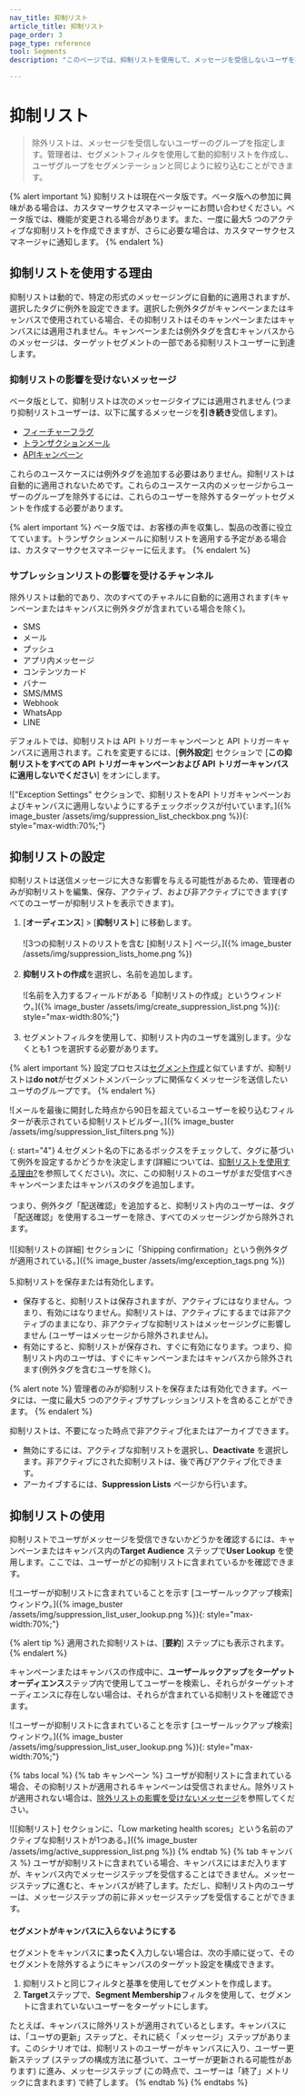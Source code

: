 ```yaml
---
nav_title: 抑制リスト
article_title: 抑制リスト
page_order: 3
page_type: reference
tool: Segments
description: "このページでは、抑制リストを使用して、メッセージを受信しないユーザを指定する方法について説明します。"

---
```


# 抑制リスト

> 除外リストは、メッセージを受信しないユーザーのグループを指定します。管理者は、セグメントフィルタを使用して動的抑制リストを作成し、ユーザグループをセグメンテーションと同じように絞り込むことができます。

{% alert important %}
抑制リストは現在ベータ版です。ベータ版への参加に興味がある場合は、カスタマーサクセスマネージャーにお問い合わせください。ベータ版では、機能が変更される場合があります。また、一度に最大5 つのアクティブな抑制リストを作成できますが、さらに必要な場合は、カスタマーサクセスマネージャに通知します。
{% endalert %}

## 抑制リストを使用する理由

抑制リストは動的で、特定の形式のメッセージングに自動的に適用されますが、選択したタグに例外を設定できます。選択した例外タグがキャンペーンまたはキャンバスで使用されている場合、その抑制リストはそのキャンペーンまたはキャンバスには適用されません。キャンペーンまたは例外タグを含むキャンバスからのメッセージは、ターゲットセグメントの一部である抑制リストユーザーに到達します。

### 抑制リストの影響を受けないメッセージ

ベータ版として、抑制リストは次のメッセージタイプには適用されません (つまり抑制リストユーザーは、以下に属するメッセージを**引き続き**受信します)。
- [フィーチャーフラグ]({{site.baseurl}}/user_guide/engagement_tools/canvas/canvas_components/feature_flags/)
- [トランザクションメール]({{site.baseurl}}/user_guide/message_building_by_channel/email/transactional_message_api_campaign/)
- [APIキャンペーン]({{site.baseurl}}/api/api_campaigns/)

これらのユースケースには例外タグを追加する必要はありません。抑制リストは自動的に適用されないためです。これらのユースケース内のメッセージからユーザーのグループを除外するには、これらのユーザーを除外するターゲットセグメントを作成する必要があります。

{% alert important %}
ベータ版では、お客様の声を収集し、製品の改善に役立てています。トランザクションメールに抑制リストを適用する予定がある場合は、カスタマーサクセスマネージャーに伝えます。
{% endalert %}

### サプレッションリストの影響を受けるチャンネル

除外リストは動的であり、次のすべてのチャネルに自動的に適用されます(キャンペーンまたはキャンバスに例外タグが含まれている場合を除く)。 
- SMS
- メール
- プッシュ
- アプリ内メッセージ
- コンテンツカード
- バナー
- SMS/MMS
- Webhook
- WhatsApp
- LINE

デフォルトでは、抑制リストは API トリガーキャンペーンと API トリガーキャンバスに適用されます。これを変更するには、[**例外設定**] セクションで [**この抑制リストをすべての API トリガーキャンペーンおよび API トリガーキャンバスに適用しないでください**] をオンにします。

!["Exception Settings" セクションで、抑制リストをAPI トリガキャンペーンおよびキャンバスに適用しないようにするチェックボックスが付いています。]({% image_buster /assets/img/suppression_list_checkbox.png %}){: style="max-width:70%;"}

## 抑制リストの設定

抑制リストは送信メッセージに大きな影響を与える可能性があるため、管理者のみが抑制リストを編集、保存、アクティブ、および非アクティブにできます(すべてのユーザーが抑制リストを表示できます)。

1. [**オーディエンス**] > [**抑制リスト**] に移動します。<br><br>![3つの抑制リストのリストを含む [抑制リスト] ページ。]({% image_buster /assets/img/suppression_lists_home.png %})<br><br>
2. **抑制リストの作成**を選択し、名前を追加します。<br><br>![名前を入力するフィールドがある「抑制リストの作成」というウィンドウ。]({% image_buster /assets/img/create_suppression_list.png %}){: style="max-width:80%;"}<br><br>
3. セグメントフィルタを使用して、抑制リスト内のユーザを識別します。少なくとも1 つを選択する必要があります。

{% alert important %}
設定プロセスは[セグメント作成]({{site.baseurl}}/user_guide/engagement_tools/segments/creating_a_segment/)と似ていますが、抑制リストは**do not**がセグメントメンバーシップに関係なくメッセージを送信したいユーザのグループです。
{% endalert %}

![メールを最後に開封した時点から90日を超えているユーザーを絞り込むフィルターが表示されている抑制リストビルダー。]({% image_buster /assets/img/suppression_list_filters.png %})

{: start="4"}
4\.セグメント名の下にあるボックスをチェックして、タグに基づいて例外を設定するかどうかを決定します(詳細については、[抑制リストを使用する理由?](#why-use-suppression-lists)を参照してください)。次に、この抑制リストのユーザがまだ受信すべきキャンペーンまたはキャンバスのタグを追加します。<br><br>つまり、例外タグ「配送確認」を追加すると、抑制リスト内のユーザーは、タグ「配送確認」を使用するユーザーを除き、すべてのメッセージングから除外されます。<br><br>![[抑制リストの詳細] セクションに「Shipping confirmation」という例外タグが適用されている。]({% image_buster /assets/img/exception_tags.png %})<br><br>
5\.抑制リストを保存または有効化します。
- 保存すると、抑制リストは保存されますが、アクティブにはなりません。つまり、有効にはなりません。抑制リストは、アクティブにするまでは非アクティブのままになり、非アクティブな抑制リストはメッセージングに影響しません (ユーザーはメッセージから除外されません)。
- 有効にすると、抑制リストが保存され、すぐに有効になります。つまり、抑制リスト内のユーザは、すぐにキャンペーンまたはキャンバスから除外されます(例外タグを含むユーザを除く)。

{% alert note %}
管理者のみが抑制リストを保存または有効化できます。ベータには、一度に最大5 つのアクティブサプレッションリストを含めることができます。
{% endalert %}

抑制リストは、不要になった時点で非アクティブ化またはアーカイブできます。 
- 無効にするには、アクティブな抑制リストを選択し、**Deactivate** を選択します。非アクティブにされた抑制リストは、後で再びアクティブ化できます。
- アーカイブするには、**Suppression Lists** ページから行います。

## 抑制リストの使用

抑制リストでユーザがメッセージを受信できないかどうかを確認するには、キャンペーンまたはキャンバス内の**Target Audience** ステップで**User Lookup** を使用します。ここでは、ユーザーがどの抑制リストに含まれているかを確認できます。

![ユーザーが抑制リストに含まれていることを示す [ユーザールックアップ検索] ウィンドウ。]({% image_buster /assets/img/suppression_list_user_lookup.png %}){: style="max-width:70%;"}

{% alert tip %}
適用された抑制リストは、[**要約**] ステップにも表示されます。
{% endalert %}

キャンペーンまたはキャンバスの作成中に、**ユーザールックアップ**を**ターゲットオーディエンス**ステップ内で使用してユーザーを検索し、それらがターゲットオーディエンスに存在しない場合は、それらが含まれている抑制リストを確認できます。 

![ユーザーが抑制リストに含まれていることを示す [ユーザールックアップ検索] ウィンドウ。]({% image_buster /assets/img/suppression_list_user_lookup.png %}){: style="max-width:70%;"}

{% tabs local %}
{% tab キャンペーン %}
ユーザが抑制リストに含まれている場合、その抑制リストが適用されるキャンペーンは受信されません。除外リストが適用されない場合は、[除外リストの影響を受けないメッセージ](#messages-not-affected-by-suppression-lists)を参照してください。

![[抑制リスト] セクションに、「Low marketing health scores」という名前のアクティブな抑制リストが1つある。]({% image_buster /assets/img/active_suppression_list.png %})
{% endtab %}
{% tab キャンバス %}
ユーザが抑制リストに含まれている場合、キャンバスにはまだ入りますが、キャンバス内でメッセージステップを受信することはできません。メッセージステップに進むと、キャンバスが終了します。ただし、抑制リスト内のユーザーは、メッセージステップの前に非メッセージステップを受信することができます。 

#### セグメントがキャンバスに入らないようにする

セグメントをキャンバスに**まったく**入力しない場合は、次の手順に従って、そのセグメントを除外するようにキャンバスのターゲット設定を構成できます。

1. 抑制リストと同じフィルタと基準を使用してセグメントを作成します。
2. **Target**ステップで、**Segment Membership**フィルタを使用して、セグメントに含まれていないユーザーをターゲットにします。

たとえば、キャンバスに除外リストが適用されているとします。キャンバスには、「ユーザの更新」ステップと、それに続く「メッセージ」ステップがあります。このシナリオでは、抑制リストのユーザーがキャンバスに入り、ユーザー更新ステップ (ステップの構成方法に基づいて、ユーザーが更新される可能性があります) に進み、メッセージステップ (この時点で、ユーザーは「終了」メトリックに含まれます) で終了します。
{% endtab %}
{% endtabs %}

